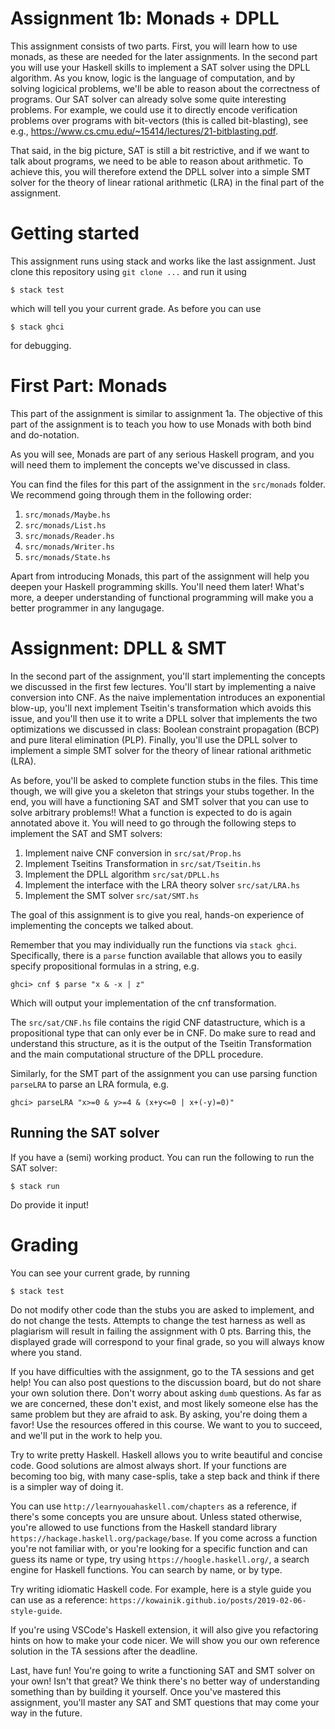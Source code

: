 Assignment 1b: Monads + DPLL
============================

This assignment consists of two parts. First, you will learn how to use monads,
as these are needed for the later assignments. In the second part you will use
your Haskell skills to implement a SAT solver using the DPLL algorithm. As you
know, logic is the language of computation, and by solving logicical problems,
we'll be able to reason about the correctness of programs. Our SAT solver can
already solve some quite interesting problems. For example, we could use it to
directly encode verification problems over programs with bit-vectors (this is
called bit-blasting), see e.g.,
https://www.cs.cmu.edu/~15414/lectures/21-bitblasting.pdf. 

That said, in the big picture, SAT is still a bit restrictive, and if we want to
talk about programs, we need to be able to reason about arithmetic. To achieve
this, you will therefore extend the DPLL solver into a simple SMT solver for the
theory of linear rational arithmetic (LRA) in the final part of the assignment.

Getting started
===============

This assignment runs using stack and works like the last assignment.
Just clone this repository using ``git clone ...``
and run it using

    $ stack test

which will tell you your current grade. As before you can use 

    $ stack ghci

for debugging.

First Part: Monads
==================

This part of the assignment is similar to assignment 1a. The objective of this
part of the assignment is to teach you how to use Monads with both bind and
do-notation.

As you will see, Monads are part of any serious Haskell program, and you will
need them to implement the concepts we've discussed in class.

You can find the files for this part of the assignment in the ``src/monads``
folder. We recommend going through them in the following order:

1. ``src/monads/Maybe.hs``
2. ``src/monads/List.hs``
3. ``src/monads/Reader.hs``
4. ``src/monads/Writer.hs``
5. ``src/monads/State.hs``

Apart from introducing Monads, this part of the assignment will help you deepen
your Haskell programming skills. You'll need them later! What's more, a deeper
understanding of functional programming will make you a better programmer in any
langugage. 

Assignment: DPLL & SMT
=======================

In the second part of the assignment, you'll start implementing the concepts we
discussed in the first few lectures. You'll start by implementing a naive
conversion into CNF. As the naive implementation introduces an exponential
blow-up, you'll next implement Tseitin's transformation which avoids this issue,
and you'll then use it to write a DPLL solver that implements the two
optimizations we discussed in class: Boolean constraint propagation (BCP) and
pure literal elimination (PLP). Finally, you'll use the DPLL solver to implement
a simple SMT solver for the theory of linear rational arithmetic (LRA).

As before, you'll be asked to complete function stubs in the files. This time
though, we will give you a skeleton that strings your stubs together. In the
end, you will have a functioning SAT and SMT solver that you can use to solve
arbitrary problems!! What a function is expected to do is again annotated above
it. You will need to go through the following steps to implement the SAT and SMT
solvers:

1. Implement naive CNF conversion in ``src/sat/Prop.hs``
2. Implement Tseitins Transformation in ``src/sat/Tseitin.hs``
3. Implement the DPLL algorithm ``src/sat/DPLL.hs``
4. Implement the interface with the LRA theory solver ``src/sat/LRA.hs``
5. Implement the SMT solver ``src/sat/SMT.hs``

The goal of this assignment is to give you real, hands-on experience of
implementing the concepts we talked about.

Remember that you may individually run the functions via ``stack ghci``.
Specifically, there is a ``parse`` function available that allows you to easily
specify propositional formulas in a string, e.g.

    ghci> cnf $ parse "x & -x | z"

Which will output your implementation of the cnf transformation.

The ``src/sat/CNF.hs`` file contains the rigid CNF datastructure, which is a
propositional type that can only ever be in CNF. Do make sure to read and
understand this structure, as it is the output of the Tseitin Transformation and
the main computational structure of the DPLL procedure.

Similarly, for the SMT part of the assignment you can use parsing function
``parseLRA`` to parse an LRA formula, e.g.

    ghci> parseLRA "x>=0 & y>=4 & (x+y<=0 | x+(-y)=0)"

Running the SAT solver
----------------------
If you have a (semi) working product. You can run the following to run the SAT solver:

    $ stack run

Do provide it input!

Grading
=======

You can see your current grade, by running 

    $ stack test

Do not modify other code than the stubs you are asked to implement, and do not
change the tests. Attempts to change the test harness as well as plagiarism will
result in failing the assignment with 0 pts. Barring this, the displayed grade
will correspond to your final grade, so you will always know where you stand. 

If you have difficulties with the assignment, go to the TA sessions and get
help! You can also post questions to the discussion board, but do not share your
own solution there. Don't worry about asking `dumb` questions. As far as we are
concerned, these don't exist, and most likely someone else has the same problem
but they are afraid to ask. By asking, you're doing them a favor! Use the
resources offered in this course. We want to you to succeed, and we'll put in
the work to help you.

Try to write pretty Haskell. Haskell allows you to write beautiful and concise
code. Good solutions are almost always short. If your functions are becoming too
big, with many case-splis, take a step back and think if there is a simpler way
of doing it. 

You can use ``http://learnyouahaskell.com/chapters`` as a reference, if there's
some concepts you are unsure about. Unless stated otherwise, you're allowed to
use functions from the Haskell standard library
``https://hackage.haskell.org/package/base``. If you come across a function
you're not familiar with, or you're looking for a specific function and can
guess its name or type, try using ``https://hoogle.haskell.org/``, a search
engine for Haskell functions. You can search by name, or by type. 

Try writing idiomatic Haskell code. For example, here is a style guide you can
use as a reference: ``https://kowainik.github.io/posts/2019-02-06-style-guide``.

If you're using VSCode's Haskell extension, it will also give you refactoring
hints on how to make your code nicer. We will show you our own reference
solution in the TA sessions after the deadline.

Last, have fun! You're going to write a functioning SAT and SMT solver on your
own! Isn't that great? We think there's no better way of understanding something
than by building it yourself. Once you've mastered this assignment, you'll
master any SAT and SMT questions that may come your way in the future.